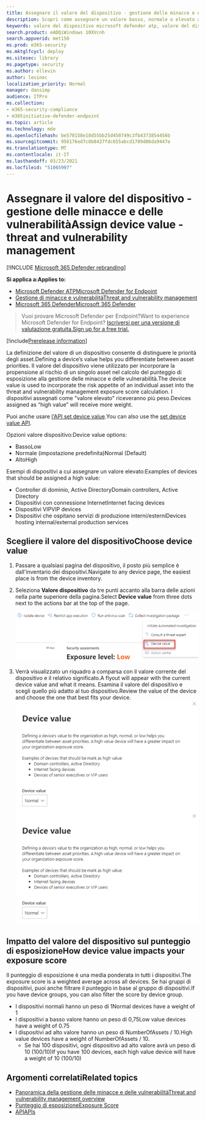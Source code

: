 ```yaml
---
title: Assegnare il valore del dispositivo - gestione delle minacce e delle vulnerabilità
description: Scopri come assegnare un valore basso, normale o elevato a un dispositivo per distinguere le priorità degli asset.
keywords: valore del dispositivo microsoft defender atp, valore del dispositivo di gestione delle minacce e delle vulnerabilità, dispositivi ad alto valore, punteggio di esposizione al valore del dispositivo
search.product: eADQiWindows 10XVcnh
search.appverid: met150
ms.prod: m365-security
ms.mktglfcycl: deploy
ms.sitesec: library
ms.pagetype: security
ms.author: ellevin
author: levinec
localization_priority: Normal
manager: dansimp
audience: ITPro
ms.collection:
- m365-security-compliance
- m365initiative-defender-endpoint
ms.topic: article
ms.technology: mde
ms.openlocfilehash: be578158e18d55bb25d450749c3fb4373854456b
ms.sourcegitcommit: 956176ed7c8b8427fdc655abcd1709d86da9447e
ms.translationtype: MT
ms.contentlocale: it-IT
ms.lasthandoff: 03/23/2021
ms.locfileid: "51065997"
---
```

# <a name="assign-device-value---threat-and-vulnerability-management"></a><span data-ttu-id="43dd4-104">Assegnare il valore del dispositivo - gestione delle minacce e delle vulnerabilità</span><span class="sxs-lookup"><span data-stu-id="43dd4-104">Assign device value - threat and vulnerability management</span></span>

[!INCLUDE [Microsoft 365 Defender rebranding](../../includes/microsoft-defender.md)]

<span data-ttu-id="43dd4-105">**Si applica a:**</span><span class="sxs-lookup"><span data-stu-id="43dd4-105">**Applies to:**</span></span>

- [<span data-ttu-id="43dd4-106">Microsoft Defender ATP</span><span class="sxs-lookup"><span data-stu-id="43dd4-106">Microsoft Defender for Endpoint</span></span>](https://go.microsoft.com/fwlink/?linkid=2154037)
- [<span data-ttu-id="43dd4-107">Gestione di minacce e vulnerabilità</span><span class="sxs-lookup"><span data-stu-id="43dd4-107">Threat and vulnerability management</span></span>](next-gen-threat-and-vuln-mgt.md)
- [<span data-ttu-id="43dd4-108">Microsoft 365 Defender</span><span class="sxs-lookup"><span data-stu-id="43dd4-108">Microsoft 365 Defender</span></span>](https://go.microsoft.com/fwlink/?linkid=2118804)

> <span data-ttu-id="43dd4-109">Vuoi provare Microsoft Defender per Endpoint?</span><span class="sxs-lookup"><span data-stu-id="43dd4-109">Want to experience Microsoft Defender for Endpoint?</span></span> [<span data-ttu-id="43dd4-110">Iscriversi per una versione di valutazione gratuita.</span><span class="sxs-lookup"><span data-stu-id="43dd4-110">Sign up for a free trial.</span></span>](https://www.microsoft.com/microsoft-365/windows/microsoft-defender-atp?ocid=docs-wdatp-portaloverview-abovefoldlink)

[!include[Prerelease information](../../includes/prerelease.md)]

<span data-ttu-id="43dd4-111">La definizione del valore di un dispositivo consente di distinguere le priorità degli asset.</span><span class="sxs-lookup"><span data-stu-id="43dd4-111">Defining a device’s value helps you differentiate between asset priorities.</span></span> <span data-ttu-id="43dd4-112">Il valore del dispositivo viene utilizzato per incorporare la propensione al rischio di un singolo asset nel calcolo del punteggio di esposizione alla gestione delle minacce e delle vulnerabilità.</span><span class="sxs-lookup"><span data-stu-id="43dd4-112">The device value is used to incorporate the risk appetite of an individual asset into the threat and vulnerability management exposure score calculation.</span></span> <span data-ttu-id="43dd4-113">I dispositivi assegnati come "valore elevato" riceveranno più peso.</span><span class="sxs-lookup"><span data-stu-id="43dd4-113">Devices assigned as “high value” will receive more weight.</span></span>

<span data-ttu-id="43dd4-114">Puoi anche usare [l'API set device value](set-device-value.md).</span><span class="sxs-lookup"><span data-stu-id="43dd4-114">You can also use the [set device value API](set-device-value.md).</span></span>

<span data-ttu-id="43dd4-115">Opzioni valore dispositivo:</span><span class="sxs-lookup"><span data-stu-id="43dd4-115">Device value options:</span></span>

- <span data-ttu-id="43dd4-116">Basso</span><span class="sxs-lookup"><span data-stu-id="43dd4-116">Low</span></span>
- <span data-ttu-id="43dd4-117">Normale (impostazione predefinita)</span><span class="sxs-lookup"><span data-stu-id="43dd4-117">Normal (Default)</span></span>
- <span data-ttu-id="43dd4-118">Alto</span><span class="sxs-lookup"><span data-stu-id="43dd4-118">High</span></span>

<span data-ttu-id="43dd4-119">Esempi di dispositivi a cui assegnare un valore elevato:</span><span class="sxs-lookup"><span data-stu-id="43dd4-119">Examples of devices that should be assigned a high value:</span></span>

- <span data-ttu-id="43dd4-120">Controller di dominio, Active Directory</span><span class="sxs-lookup"><span data-stu-id="43dd4-120">Domain controllers, Active Directory</span></span>
- <span data-ttu-id="43dd4-121">Dispositivi con connessione Internet</span><span class="sxs-lookup"><span data-stu-id="43dd4-121">Internet facing devices</span></span>
- <span data-ttu-id="43dd4-122">Dispositivi VIP</span><span class="sxs-lookup"><span data-stu-id="43dd4-122">VIP devices</span></span>
- <span data-ttu-id="43dd4-123">Dispositivi che ospitano servizi di produzione interni/esterni</span><span class="sxs-lookup"><span data-stu-id="43dd4-123">Devices hosting internal/external production services</span></span>

## <a name="choose-device-value"></a><span data-ttu-id="43dd4-124">Scegliere il valore del dispositivo</span><span class="sxs-lookup"><span data-stu-id="43dd4-124">Choose device value</span></span>

1. <span data-ttu-id="43dd4-125">Passare a qualsiasi pagina del dispositivo, il posto più semplice è dall'inventario dei dispositivi.</span><span class="sxs-lookup"><span data-stu-id="43dd4-125">Navigate to any device page, the easiest place is from the device inventory.</span></span>

2. <span data-ttu-id="43dd4-126">Seleziona **Valore dispositivo** da tre punti accanto alla barra delle azioni nella parte superiore della pagina.</span><span class="sxs-lookup"><span data-stu-id="43dd4-126">Select **Device value** from three dots next to the actions bar at the top of the page.</span></span>

    ![Esempio dell'elenco a discesa del valore del dispositivo.](images/tvm-device-value-dropdown.png)

3. <span data-ttu-id="43dd4-128">Verrà visualizzato un riquadro a comparsa con il valore corrente del dispositivo e il relativo significato.</span><span class="sxs-lookup"><span data-stu-id="43dd4-128">A flyout will appear with the current device value and what it means.</span></span> <span data-ttu-id="43dd4-129">Esamina il valore del dispositivo e scegli quello più adatto al tuo dispositivo.</span><span class="sxs-lookup"><span data-stu-id="43dd4-129">Review the value of the device and choose the one that best fits your device.</span></span>
<span data-ttu-id="43dd4-130">![Esempio del riquadro a comparsa del valore del dispositivo.](images/tvm-device-value-flyout.png)</span><span class="sxs-lookup"><span data-stu-id="43dd4-130">![Example of the device value flyout.](images/tvm-device-value-flyout.png)</span></span>

## <a name="how-device-value-impacts-your-exposure-score"></a><span data-ttu-id="43dd4-131">Impatto del valore del dispositivo sul punteggio di esposizione</span><span class="sxs-lookup"><span data-stu-id="43dd4-131">How device value impacts your exposure score</span></span>

<span data-ttu-id="43dd4-132">Il punteggio di esposizione è una media ponderata in tutti i dispositivi.</span><span class="sxs-lookup"><span data-stu-id="43dd4-132">The exposure score is a weighted average across all devices.</span></span> <span data-ttu-id="43dd4-133">Se hai gruppi di dispositivi, puoi anche filtrare il punteggio in base al gruppo di dispositivi.</span><span class="sxs-lookup"><span data-stu-id="43dd4-133">If you have device groups, you can also filter the score by device group.</span></span>

- <span data-ttu-id="43dd4-134">I dispositivi normali hanno un peso di 1</span><span class="sxs-lookup"><span data-stu-id="43dd4-134">Normal devices have a weight of 1</span></span>
- <span data-ttu-id="43dd4-135">I dispositivi a basso valore hanno un peso di 0,75</span><span class="sxs-lookup"><span data-stu-id="43dd4-135">Low value devices have a weight of 0.75</span></span>
- <span data-ttu-id="43dd4-136">I dispositivi ad alto valore hanno un peso di NumberOfAssets / 10.</span><span class="sxs-lookup"><span data-stu-id="43dd4-136">High value devices have a weight of NumberOfAssets / 10.</span></span>
    - <span data-ttu-id="43dd4-137">Se hai 100 dispositivi, ogni dispositivo ad alto valore avrà un peso di 10 (100/10)</span><span class="sxs-lookup"><span data-stu-id="43dd4-137">If you have 100 devices, each high value device will have a weight of 10 (100/10)</span></span>

## <a name="related-topics"></a><span data-ttu-id="43dd4-138">Argomenti correlati</span><span class="sxs-lookup"><span data-stu-id="43dd4-138">Related topics</span></span>

- [<span data-ttu-id="43dd4-139">Panoramica della gestione delle minacce e delle vulnerabilità</span><span class="sxs-lookup"><span data-stu-id="43dd4-139">Threat and vulnerability management overview</span></span>](next-gen-threat-and-vuln-mgt.md)
- [<span data-ttu-id="43dd4-140">Punteggio di esposizione</span><span class="sxs-lookup"><span data-stu-id="43dd4-140">Exposure Score</span></span>](tvm-exposure-score.md)
- [<span data-ttu-id="43dd4-141">API</span><span class="sxs-lookup"><span data-stu-id="43dd4-141">APIs</span></span>](next-gen-threat-and-vuln-mgt.md#apis)